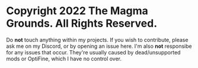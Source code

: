# Copyright 2022 The Magma Grounds. All Rights Reserved.
Do **not** touch anything within my projects. If you wish to contribute, please ask me on my Discord, or by opening an issue here.
I'm also **not** responsibe for any issues that occur. They're usually caused by dead/unsupported mods or OptiFine, which I have no control over.
